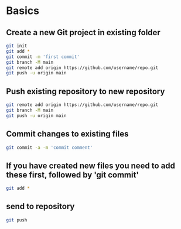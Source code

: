 # Basics 
## Create a new Git project in existing folder
```sh
git init
git add *
git commit -m 'first commit'
git branch -M main
git remote add origin https://github.com/username/repo.git
git push -u origin main
```
## Push existing repository to new repository 
```sh
git remote add origin https://github.com/username/repo.git
git branch -M main
git push -u origin main
```
## Commit changes to existing files
```sh
git commit -a -m 'commit comment'
```
## If you have created new files you need to add these first, followed by 'git commit'
```sh
git add *
```
## send to repository
```sh
git push 
```